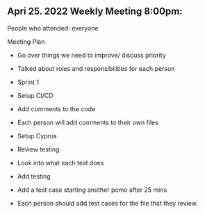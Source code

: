 Apri 25. 2022 Weekly Meeting 8:00pm:
------------------------------------

People who attended: everyone

Meeting Plan

-   Go over things we need to improve/ discuss priority

-   Talked about roles and responsibilities for each person

-   Sprint 1

-   Setup CI/CD

-   Add comments to the code

-   Each person will add comments to their own files

-   Setup Cyprus

-   Review testing

-   Look into what each test does

-   Add testing

-   Add a test case starting another pomo after 25 mins

-   Each person should add test cases for the file that they review.